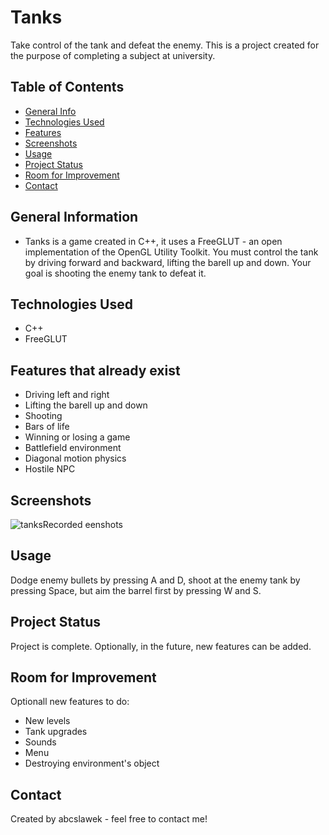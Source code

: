 # Tanks
Take control of the tank and defeat the enemy.
This is a project created for the purpose of completing a subject at university.


## Table of Contents
* [General Info](#general-information)
* [Technologies Used](#technologies-used)
* [Features](#features)
* [Screenshots](#screenshots)
* [Usage](#usage)
* [Project Status](#project-status)
* [Room for Improvement](#room-for-improvement)
* [Contact](#contact)


## General Information
- Tanks is a game created in C++, it uses a FreeGLUT - an open implementation of the OpenGL Utility Toolkit. 
You must control the tank by driving forward and backward, lifting the barell up and down. Your goal is shooting the enemy tank to defeat it.


## Technologies Used
- C++
- FreeGLUT


## Features that already exist
- Driving left and right
- Lifting the barell up and down
- Shooting
- Bars of life
- Winning or losing a game
- Battlefield environment
- Diagonal motion physics
- Hostile NPC


## Screenshots
![tanksRecorded](https://user-images.githubusercontent.com/56951671/234344492-9358d5d3-ba2a-4188-8eb6-f2f3d4b6091a.gif)
eenshots


## Usage
Dodge enemy bullets by pressing A and D, shoot at the enemy tank by pressing Space, but aim the barrel first by pressing W and S.

## Project Status
Project is complete. Optionally, in the future, new features can be added.

## Room for Improvement
Optionall new features to do:
- New levels
- Tank upgrades
- Sounds
- Menu
- Destroying environment's object


## Contact
Created by abcslawek - feel free to contact me!
